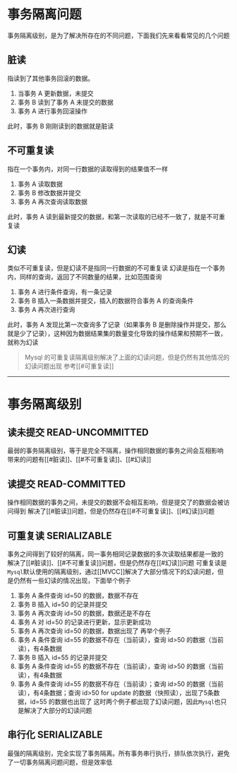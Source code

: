 
# 事务隔离问题
事务隔离级别，是为了解决所存在的不同问题，下面我们先来看看常见的几个问题
## 脏读
指读到了其他事务回滚的数据。
1. 当事务 A 更新数据，未提交
2. 事务 B 读到了事务 A 未提交的数据
3. 事务 A 进行事务回滚操作

此时，事务 B 刚刚读到的数据就是脏读

## 不可重复读
指在一个事务内，对同一行数据的读取得到的结果值不一样
1. 事务 A 读取数据
2. 事务 B 修改数据并提交
3. 事务 A 再次查询读取数据

此时，事务 A 读到最新提交的数据，和第一次读取的已经不一致了，就是不可重复读

## 幻读
类似不可重复读，但是幻读不是指同一行数据的不可重复读
幻读是指在一个事务内，同样的查询，返回了不同数量的结果，比如范围查询
1. 事务 A 进行条件查询，有一条记录
2. 事务 B 插入一条数据并提交，插入的数据符合事务 A 的查询条件
3. 事务 A 再次进行查询

此时，事务 A 发现比第一次查询多了记录（如果事务 B 是删除操作并提交，那么就是少了记录），这种因为数据结果集的数量变化导致的操作结果和预期不一致，就称为幻读

> Mysql 的可重复读隔离级别解决了上面的幻读问题，但是仍然有其他情况的幻读问题出现
> 参考[[#可重复读]]

---
# 事务隔离级别
## 读未提交 READ-UNCOMMITTED
最弱的事务隔离级别，等于是完全不隔离，操作相同数据的事务之间会互相影响
带来的问题有[[#脏读]]、[[#不可重复读]]、[[#幻读]]

## 读提交 READ-COMMITTED
操作相同数据的事务之间，未提交的数据不会相互影响，但是提交了的数据会被访问得到
解决了[[#脏读]]问题，但是仍然存在[[#不可重复读]]、[[#幻读]]问题

## 可重复读 SERIALIZABLE
事务之间得到了较好的隔离，同一事务相同记录数据的多次读取结果都是一致的
解决了[[#脏读]]、[[#不可重复读]]问题，但是仍然存在[[#幻读]]问题
可重复读是`Mysql`默认使用的隔离级别，通过[[MVCC]]解决了大部分情况下的幻读问题，但是仍然有一些幻读的情况出现，下面举个例子
1. 事务 A 条件查询 id=50 的数据，数据不存在
2. 事务 B 插入 id=50 的记录并提交
3. 事务 A 再次查询 id=50 的数据，数据还是不存在
4. 事务 A 对 id=50 的记录进行更新，显示更新成功
5. 事务 A 再次查询 id=50 的数据，数据出现了
再举个例子
1. 事务 A 条件查询 id=55 的数据不存在（当前读），查询 id>50 的数据（当前读），有4条数据
2. 事务 B 插入 id=55 的记录并提交
3. 事务 A 条件查询 id=55 的数据不存在（当前读），查询 id>50 的数据（当前读），有4条数据
4. 事务 A 条件查询 id=55 的数据不存在（当前读）；查询 id>50 的数据（当前读），有4条数据；查询 id>50 for update 的数据（快照读），出现了5条数据，id=55 的数据也出现了
这时两个例子都出现了幻读问题，因此`Mysql`也只是解决了大部分的幻读问题

## 串行化 SERIALIZABLE
最强的隔离级别，完全实现了事务隔离。所有事务串行执行，排队依次执行，避免了一切事务隔离问题问题，但是效率低

